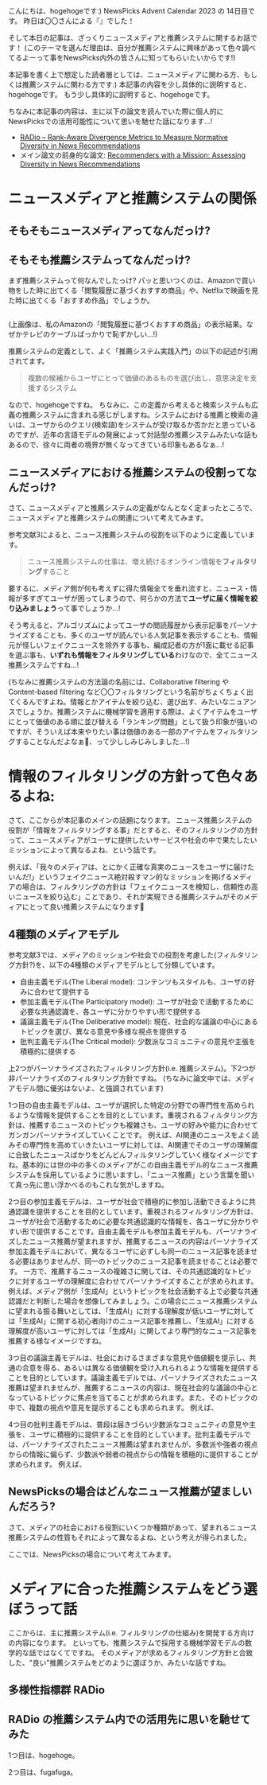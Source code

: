 <!-- title: ニュース推薦の目指す姿って一つじゃないよなぁ...!なぁ皆！メディアモデルと5つの多様性指標群の論文等を読んで、NewsPicksでの推薦システムの活用可能性に思いを馳せた話-->

こんにちは、hogehogeです:)
NewsPicks Advent Calendar 2023 の 14日目です。
昨日は〇〇さんによる『』でした！

そして本日の記事は、ざっくりニュースメディアと推薦システムに関するお話です！ (このテーマを選んだ理由は、自分が推薦システムに興味があって色々調べてるよーって事をNewsPicks内外の皆さんに知ってもらいたいからです!)

本記事を書く上で想定した読者層としては、ニュースメディアに関わる方、もしくは推薦システムに関わる方です:)
本記事の内容を少し具体的に説明すると、hogehogeです。
もう少し具体的に説明すると、hogehogeです。

ちなみに本記事の内容は、主に以下の論文を読んでいた際に個人的にNewsPicksでの活用可能性について思いを馳せた話になります...!

- [RADio – Rank-Aware Divergence Metrics to Measure Normative Diversity in News Recommendations](https://arxiv.org/ftp/arxiv/papers/1205/1205.2618.pdf)
- メイン論文の前身的な論文: [Recommenders with a Mission: Assessing Diversity in News Recommendations](https://dl.acm.org/doi/10.1145/3406522.3446019)

# ニュースメディアと推薦システムの関係

## そもそもニュースメディアってなんだっけ?

## そもそも推薦システムってなんだっけ?

まず推薦システムって何なんでしたっけ?
パッと思いつくのは、Amazonで買い物をした時に出てくる「閲覧履歴に基づくおすすめ商品」や、Netflixで映画を見た時に出てくる「おすすめ作品」でしょうか。

![]()

(上画像は、私のAmazonの「閲覧履歴に基づくおすすめ商品」の表示結果。なぜかテレビのケーブルばっかりで恥ずかしい...!)

推薦システムの定義として、よく「推薦システム実践入門」の以下の記述が引用されてます。

> 複数の候補からユーザにとって価値のあるものを選び出し、意思決定を支援するシステム

なので、hogehogeですね。
ちなみに、この定義から考えると検索システムも広義の推薦システムに含まれる感じがしますね。システムにおける推薦と検索の違いは、ユーザからのクエリ(検索語)をシステムが受け取るか否かだと思っているのですが、近年の言語モデルの発展によって対話型の推薦システムみたいな話もあるので、徐々に両者の境界が無くなってきている印象もあるなぁ...!

## ニュースメディアにおける推薦システムの役割ってなんだっけ?

さて、ニュースメディアと推薦システムの定義がなんとなく定まったところで、ニュースメディアと推薦システムの関連について考えてみます。

参考文献3によると、ニュース推薦システムの役割を以下のように定義しています。

> ニュース推薦システムの仕事は、増え続けるオンライン情報を**フィルタリング**すること

要するに、メディア側が何も考えずに得た情報全てを垂れ流すと、ニュース・情報が多すぎてユーザが困ってしまうので、何らかの方法で**ユーザに届く情報を絞り込みましょう**って事でしょうか...!

そう考えると、アルゴリズムによってユーザの閲読履歴から表示記事をパーソナライズすることも、多くのユーザが読んでいる人気記事を表示することも、情報元が怪しいフェイクニュースを除外する事も、編成記者の方が1面に載せる記事を選ぶ事も、**いずれも情報をフィルタリングしている**わけなので、全てニュース推薦システムですね...!

(ちなみに推薦システムの方法論の名前には、Collaborative filtering や Content-based filtering など〇〇フィルタリングという名前がちょくちょく出てくるんですよね。情報とかアイテムを絞り込む、選び出す、みたいなニュアンスでしょうか。推薦システムに機械学習を適用する際は、よくアイテムをユーザにとって価値のある順に並び替える「ランキング問題」として扱う印象が強いのですが、そういえば本来やりたい事は価値のある一部のアイテムをフィルタリングすることなんだよなぁ:thinking:、って少ししみじみしました...!)

# 情報のフィルタリングの方針って色々あるよね:

さて、ここからが本記事のメインの話題になります。
ニュース推薦システムの役割が「情報をフィルタリングする事」だとすると、そのフィルタリングの方針って、ニュースメディアがユーザに提供したいサービスや社会の中で果たしたいミッションによって異なるよね、という話です。

例えば、「我々のメディアは、とにかく正確な真実のニュースをユーザに届けたいんだ!」というフェイクニュース絶対殺すマン的なミッションを掲げるメディアの場合は、フィルタリングの方針は「フェイクニュースを検知し、信頼性の高いニュースを絞り込む」ことであり、それが実現できる推薦システムがそのメディアにとって良い推薦システムになります:thinking:

## 4種類のメディアモデル

参考文献3では、メディアのミッションや社会での役割を考慮した(フィルタリング方針?)を、以下の4種類のメディアモデルとして分類しています。

- 自由主義モデル(The Liberal model): コンテンツもスタイルも、ユーザの好みに合わせて提供する
- 参加主義モデル(The Participatory model): ユーザが社会で活動するために必要な共通認識を、各ユーザに分かりやすい形で提供する
- 議論主義モデル(The Deliberative model): 現在、社会的な議論の中心にあるトピックを選び、異なる意見や多様な視点を提供する
- 批判主義モデル(The Critical model): 少数派なコミュニティの意見や主張を積極的に提供する

上2つがパーソナライズされたフィルタリング方針(i.e. 推薦システム)。下2つが非パーソナライズのフィルタリング方針ですね。
(ちなみに論文中では、メディアモデル間に優劣はないよ、と強調されています)

1つ目の自由主義モデルは、ユーザが選択した特定の分野での専門性を高められるような情報を提供することを目的としています。重視されるフィルタリング方針は、推薦するニュースのトピックも複雑さも、ユーザの好みや能力に合わせてガンガンパーソナライズしていくことです。
例えば、AI関連のニュースをよく読みその専門性を高めていきたいユーザに対しては、AI関連でそのユーザの理解度に合致したニュースばかりをどんどんフィルタリングしていく様なイメージですね。基本的には世の中の多くのメディアがこの自由主義モデル的なニュース推薦システムを採用しているように思いますし、「ニュース推薦」という言葉を聞いて真っ先に思い浮かべるのもこれな気がしますね。

2つ目の参加主義モデルは、ユーザが社会で積極的に参加し活動できるように共通認識を提供することを目的としています。重視されるフィルタリング方針は、ユーザが社会で活動するために必要な共通認識的な情報を、各ユーザに分かりやすい形で提供することです。自由主義モデルも参加主義モデルも、パーソナライズしたニュース推薦が望まれますが、推薦するニュースの内容はパーソナライズ参加主義モデルにおいて、異なるユーザに必ずしも同一のニュース記事を読ませる必要はありませんが、同一のトピックのニュース記事を読ませることは必要です。
一方で、推薦するニュースの複雑さに関しては、その共通認識的なトピックに対するユーザの理解度に合わせてパーソナライズすることが求められます。
例えば、メディア側が「生成AI」というトピックを社会活動する上で必要な共通認識だと判断した場合を想像してみましょう。この場合にニュース推薦システムに望まれる振る舞いとしては、「生成AI」に対する理解度が低いユーザに対しては「生成AI」に関する初心者向けのニュース記事を推薦し、「生成AI」に対する理解度が高いユーザに対しては「生成AI」に関してより専門的なニュース記事を推薦する様なイメージですね。

3つ目の議論主義モデルは、社会におけるさまざまな意見や価値観を提示し、共通の合意を得る、あるいは異なる価値観を受け入れられるような情報を提供することを目的としています。議論主義モデルでは、パーソナライズされたニュース推薦は望まれませんが、推薦するニュースの内容は、現在社会的な議論の中心となっているトピックに焦点を当てることが求められます。また、そのトピックの中で、複数の視点や意見を提示することも求められます。
例えば、

4つ目の批判主義モデルは、普段は届きづらい少数派なコミュニティの意見や主張を、ユーザに積極的に提供することを目的としています。批判主義モデルでは、パーソナライズされたニュース推薦は望まれませんが、多数派や強者の視点からの情報に偏らず、少数派や弱者の視点からの情報を積極的に提供することが求められます。
例えば、

## NewsPicksの場合はどんなニュース推薦が望ましいんだろう?

さて、メディアの社会における役割にいくつか種類があって、望まれるニュース推薦システムの性質もそれによって異なるよね、という考えが得られました。

ここでは、NewsPicksの場合について考えてみます。

# メディアに合った推薦システムをどう選ぼうって話

ここからは、主に推薦システム(i.e. フィルタリングの仕組み)を開発する方向けの内容になります。
といっても、推薦システムで採用する機械学習モデルの数学的な話ではなくてですね。
そのメディアが求めるフィルタリング方針と合致した、"良い"推薦システムをどのように選ぼうか、みたいな話ですね。

## 多様性指標群 RADio

## RADio の推薦システム内での活用先に思いを馳せてみた

1つ目は、hogehoge。

2つ目は、fugafuga。
